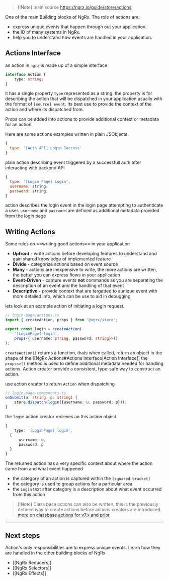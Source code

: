 > [!Note] main source
> https://ngrx.io/guide/store/actions

One of the main Building blocks of NgRx. The role of actions are:
- express unique events that happen through out your application.
- the IO of many systems in NgRx. 
- help you to understand how events are handled in your application.

## Actions Interface
an action in `ngrx` is made up of a simple interface
```ts
interface Action {
	type: string;
}
```
it has a single property `type` represented as a string.
the property is for describing the action that will be dispatched in your application usually with the format of `[source] event`.
Its best use to provide the context of the action and where its dispatched from.

Props can be added into actions to provide additional context or metadata for an action.

Here are some actions examples written in plain JSObjects
```js
{
  type: '[Auth API] Login Success'
}
```
plain action describing event triggered by a successfull auth after interacting with backend API
```js
{
  type: '[Login Page] Login',
  username: string;
  password: string;
}
```
action describes the login event in the login page attempting to authenticate a user.
`username` and `password` are defined as additional metadata provided from the login page

## Writing Actions

Some rules on ==writing good actions== in your application
- **Upfront** - write actions before developing features to understand and gain shared knowledge of implemented feature
- **Divide** - categorize actions based on event source
- **Many** - actions are inexpensive to write, the more actions are written, the better  you can express flows in your application
- **Event-Driven** - capture events **not** commands as you are separating the description of an event and the handling of that event
- **Descriptive** - provide context that are targetted to aunique event with more detailed info, which can be use to aid in debugging

lets look at an example action of initiating a login request.
```ts
// login-page.actions.ts
import { createAction, props } from '@ngrx/store';

export const login = createAction(
	'[LoginPage] login',
	props<{ username: string, password: string}>()
);
```
`createAction()` returns a function, thats when called, return an object in the shape of the [[NgRx Actions#Actions Interface|Action Interface]]
the `props<>()` method is used to define additional metadata needed for handling actions.
Action creator provide a consistent, type-safe way to construct an action.

use action creator to return `Action` when dispatching
```ts
// login-page.components.ts
onSubmit(u: string, p: string) {
	store.dispatch(login({username: u, password: p}));
}
```

the `login` action creator recieves an this action object
```ts
{
	type: '[LoginPage] login',
  {
	  username: u,
	  password: p
  }
}
```

The returned action has a very specific context about where the action came from and what event happened
- the category of an action is captured within the `[squared bracket]`
- the category is used to group actions for a particular area
- the `Login` text after category is a description about what event occurred from this action

> [!Note] Class base actions
> can also be written, this is the previously defined way to create actions before actions creators are introduced.
> [more on classbase actions for v7.x and prior](https://v7.ngrx.io/guide/store/actions)


---
## Next steps
Action's only responsibilities are to express unique events.
Learn how they are handled in the other building blocks of NgRx

- [[NgRx Reducers]]
- [[NgRx Selectors]]
- [[NgRx Effects]]